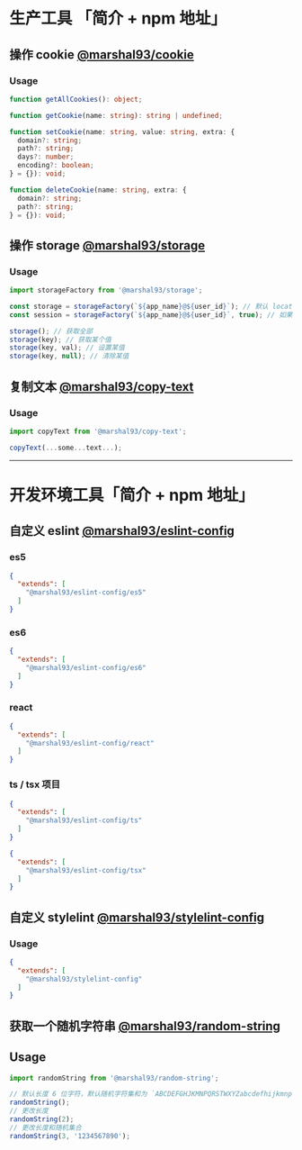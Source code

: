 # 生产工具 「简介 + npm 地址」

## 操作 cookie [@marshal93/cookie](https://www.npmjs.com/package/@marshal93/cookie)

### Usage

```typescript
function getAllCookies(): object;

function getCookie(name: string): string | undefined;

function setCookie(name: string, value: string, extra: {
  domain?: string;
  path?: string;
  days?: number;
  encoding?: boolean;
} = {}): void;

function deleteCookie(name: string, extra: {
  domain?: string;
  path?: string;
} = {}): void;
```

## 操作 storage [@marshal93/storage](https://www.npmjs.com/package/@marshal93/storage)

### Usage
```js
import storageFactory from '@marshal93/storage';

const storage = storageFactory(`${app_name}@${user_id}`); // 默认 locationStorage
const session = storageFactory(`${app_name}@${user_id}`, true); // 如果还需要 sessionStorage 的操作，可以这样

storage(); // 获取全部
storage(key); // 获取某个值
storage(key, val); // 设置某值
storage(key, null); // 清除某值
```

## 复制文本 [@marshal93/copy-text](https://www.npmjs.com/package/@marshal93/copy-text)

### Usage
```typescript
import copyText from '@marshal93/copy-text';

copyText(...some...text...);
```

----

# 开发环境工具「简介 + npm 地址」

## 自定义 eslint [@marshal93/eslint-config](https://www.npmjs.com/package/@marshal93/eslint-config)

### es5
```json
{
  "extends": [
    "@marshal93/eslint-config/es5"
  ]
}
```

### es6
```json
{
  "extends": [
    "@marshal93/eslint-config/es6"
  ]
}
```

### react
```json
{
  "extends": [
    "@marshal93/eslint-config/react"
  ]
}
```

### ts / tsx 项目
```json
{
  "extends": [
    "@marshal93/eslint-config/ts"
  ]
}
```

```json
{
  "extends": [
    "@marshal93/eslint-config/tsx"
  ]
}
```

## 自定义 stylelint [@marshal93/stylelint-config](https://www.npmjs.com/package/@marshal93/stylelint-config)

### Usage

```json
{
  "extends": [
    "@marshal93/stylelint-config"
  ]
}
```

## 获取一个随机字符串 [@marshal93/random-string](https://www.npmjs.com/package/@marshal93/random-string)

## Usage

```typescript
import randomString from '@marshal93/random-string';

// 默认长度 6 位字符，默认随机字符集和为 `ABCDEFGHJKMNPQRSTWXYZabcdefhijkmnprstwxyz012345678`
randomString();
// 更改长度
randomString(2);
// 更改长度和随机集合
randomString(3, '1234567890');
```
